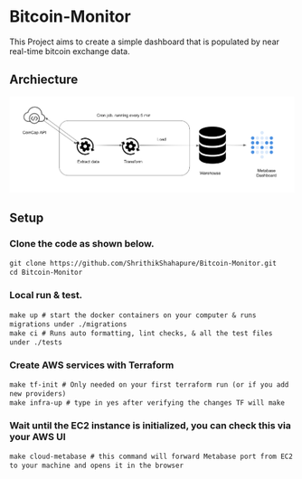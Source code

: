 # Bitcoin-Monitor

This Project aims to create a simple dashboard that is populated by near real-time bitcoin exchange data.


## Archiecture
![Architectture](image.png)

## Setup

### Clone the code as shown below.
```
git clone https://github.com/ShrithikShahapure/Bitcoin-Monitor.git
cd Bitcoin-Monitor
```

### Local run & test.
```
make up # start the docker containers on your computer & runs migrations under ./migrations
make ci # Runs auto formatting, lint checks, & all the test files under ./tests
```

### Create AWS services with Terraform
```
make tf-init # Only needed on your first terraform run (or if you add new providers)
make infra-up # type in yes after verifying the changes TF will make
```

### Wait until the EC2 instance is initialized, you can check this via your AWS UI
```
make cloud-metabase # this command will forward Metabase port from EC2 to your machine and opens it in the browser
```
